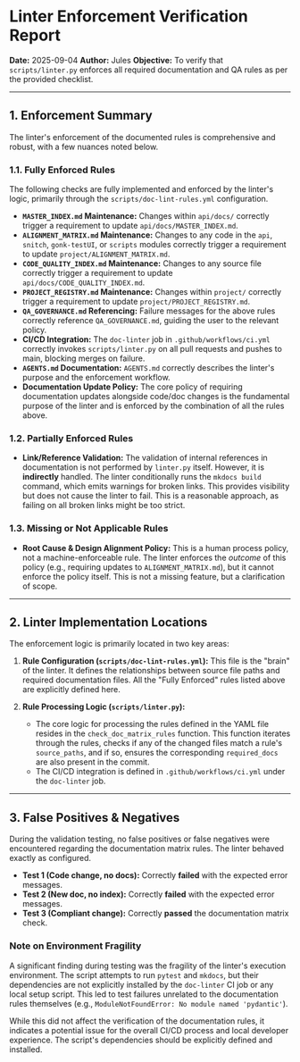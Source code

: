 # Linter Enforcement Verification Report

**Date:** 2025-09-04
**Author:** Jules
**Objective:** To verify that `scripts/linter.py` enforces all required documentation and QA rules as per the provided checklist.

---

## 1. Enforcement Summary

The linter's enforcement of the documented rules is comprehensive and robust, with a few nuances noted below.

### 1.1. Fully Enforced Rules

The following checks are fully implemented and enforced by the linter's logic, primarily through the `scripts/doc-lint-rules.yml` configuration.

- **`MASTER_INDEX.md` Maintenance:** Changes within `api/docs/` correctly trigger a requirement to update `api/docs/MASTER_INDEX.md`.
- **`ALIGNMENT_MATRIX.md` Maintenance:** Changes to any code in the `api`, `snitch`, `gonk-testUI`, or `scripts` modules correctly trigger a requirement to update `project/ALIGNMENT_MATRIX.md`.
- **`CODE_QUALITY_INDEX.md` Maintenance:** Changes to any source file correctly trigger a requirement to update `api/docs/CODE_QUALITY_INDEX.md`.
- **`PROJECT_REGISTRY.md` Maintenance:** Changes within `project/` correctly trigger a requirement to update `project/PROJECT_REGISTRY.md`.
- **`QA_GOVERNANCE.md` Referencing:** Failure messages for the above rules correctly reference `QA_GOVERNANCE.md`, guiding the user to the relevant policy.
- **CI/CD Integration:** The `doc-linter` job in `.github/workflows/ci.yml` correctly invokes `scripts/linter.py` on all pull requests and pushes to main, blocking merges on failure.
- **`AGENTS.md` Documentation:** `AGENTS.md` correctly describes the linter's purpose and the enforcement workflow.
- **Documentation Update Policy:** The core policy of requiring documentation updates alongside code/doc changes is the fundamental purpose of the linter and is enforced by the combination of all the rules above.

### 1.2. Partially Enforced Rules

- **Link/Reference Validation:** The validation of internal references in documentation is not performed by `linter.py` itself. However, it is **indirectly** handled. The linter conditionally runs the `mkdocs build` command, which emits warnings for broken links. This provides visibility but does not cause the linter to fail. This is a reasonable approach, as failing on all broken links might be too strict.

### 1.3. Missing or Not Applicable Rules

- **Root Cause & Design Alignment Policy:** This is a human process policy, not a machine-enforceable rule. The linter enforces the *outcome* of this policy (e.g., requiring updates to `ALIGNMENT_MATRIX.md`), but it cannot enforce the policy itself. This is not a missing feature, but a clarification of scope.

---

## 2. Linter Implementation Locations

The enforcement logic is primarily located in two key areas:

1.  **Rule Configuration (`scripts/doc-lint-rules.yml`):** This file is the "brain" of the linter. It defines the relationships between source file paths and required documentation files. All the "Fully Enforced" rules listed above are explicitly defined here.

2.  **Rule Processing Logic (`scripts/linter.py`):**
    - The core logic for processing the rules defined in the YAML file resides in the `check_doc_matrix_rules` function. This function iterates through the rules, checks if any of the changed files match a rule's `source_paths`, and if so, ensures the corresponding `required_docs` are also present in the commit.
    - The CI/CD integration is defined in `.github/workflows/ci.yml` under the `doc-linter` job.

---

## 3. False Positives & Negatives

During the validation testing, no false positives or false negatives were encountered regarding the documentation matrix rules. The linter behaved exactly as configured.

- **Test 1 (Code change, no docs):** Correctly **failed** with the expected error messages.
- **Test 2 (New doc, no index):** Correctly **failed** with the expected error messages.
- **Test 3 (Compliant change):** Correctly **passed** the documentation matrix check.

### Note on Environment Fragility

A significant finding during testing was the fragility of the linter's execution environment. The script attempts to run `pytest` and `mkdocs`, but their dependencies are not explicitly installed by the `doc-linter` CI job or any local setup script. This led to test failures unrelated to the documentation rules themselves (e.g., `ModuleNotFoundError: No module named 'pydantic'`).

While this did not affect the verification of the documentation rules, it indicates a potential issue for the overall CI/CD process and local developer experience. The script's dependencies should be explicitly defined and installed.
